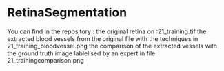 # RetinaSegmentation
You can find in the repository : 
the original retina on :21_training.tif
the extracted blood vessels from the original file with the techniques in 21_training_bloodvessel.png
the comparison of the extracted vessels with the ground truth image lablelised by an expert in file 21_trainingcomparison.png

